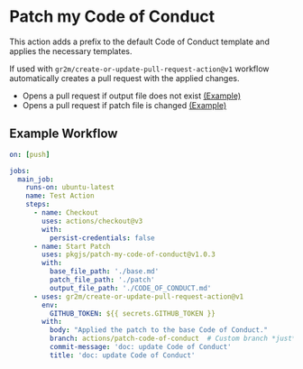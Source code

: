 # Patch my Code of Conduct

This action adds a prefix to the default Code of Conduct template and applies the necessary templates.

If used with `gr2m/create-or-update-pull-request-action@v1` workflow automatically creates a pull
request with the applied changes.

- Opens a pull request if output file does not exist [(Example)](https://github.com/anonrig/patch-test/pull/1)
- Opens a pull request if patch file is changed [(Example)](https://github.com/anonrig/patch-test/pull/7)

## Example Workflow

```yaml
on: [push]

jobs:
  main_job:
    runs-on: ubuntu-latest
    name: Test Action
    steps:
      - name: Checkout
        uses: actions/checkout@v3
        with:
          persist-credentials: false
      - name: Start Patch
        uses: pkgjs/patch-my-code-of-conduct@v1.0.3
        with:
          base_file_path: './base.md'
          patch_file_path: './patch'
          output_file_path: './CODE_OF_CONDUCT.md'
      - uses: gr2m/create-or-update-pull-request-action@v1
        env:
          GITHUB_TOKEN: ${{ secrets.GITHUB_TOKEN }}
        with:
          body: "Applied the patch to the base Code of Conduct."
          branch: actions/patch-code-of-conduct  # Custom branch *just* for this Action.
          commit-message: 'doc: update Code of Conduct'
          title: 'doc: update Code of Conduct'
```
